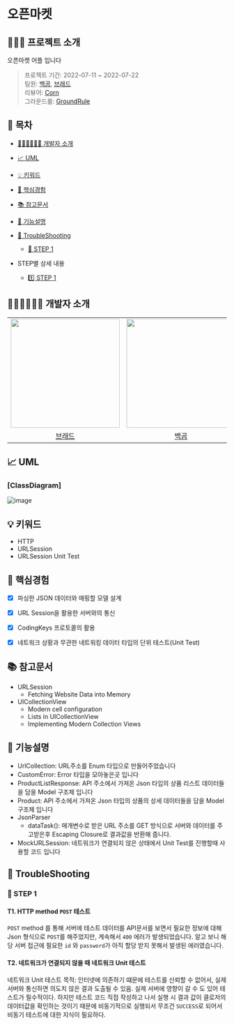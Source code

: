 # 오픈마켓 

## 🙋🏻‍♂️ 프로젝트 소개
오픈마켓 어플 입니다 

> 프로젝트 기간: 2022-07-11 ~ 2022-07-22</br>
> 팀원: [백곰](https://github.com/Baek-Gom-95), [브래드](https://github.com/bradheo65) </br>
리뷰어: [Corn](https://github.com/protocorn93)</br>
그라운드롤: [GroundRule](https://github.com/Jeon-Minsu/ios-open-market/tree/step01/Docs/GroundRule.md)

## 📑 목차

- [🧑🏻‍💻🧑🏻‍💻 개발자 소개](#-개발자-소개)
- [📈 UML](#-UML)
- [💡 키워드](#-키워드)
- [🤔 핵심경험](#-핵심경험)
- [📚 참고문서](#-참고문서)
- [📝 기능설명](#-기능설명)
- [🚀 TroubleShooting](#-TroubleShooting)
    - [🚀 STEP 1](#-STEP-1)

- STEP별 상세 내용
    - [1️⃣ STEP 1](https://github.com/bradheo65/ios-open-market/blob/Step1/Docs/Step01.md)

## 🧑🏻‍💻🧑🏻‍💻 개발자 소개

|||
|:---:|:---:|
|<image src = "https://user-images.githubusercontent.com/45350356/174251611-46adf61c-93fa-42a0-815b-2c998af1c258.png" width="250" height="250">| <image src = "https://i.imgur.com/c17eEk8.jpg" width="250" height="250">
|[브래드](https://github.com/bradheo65)|[백곰](https://github.com/Baek-Gom-95)|

## 📈 UML

### [ClassDiagram]

![image](https://user-images.githubusercontent.com/45350356/179156798-ab0a0963-8193-4974-8d51-7ea9712c2342.png)

## 💡 키워드
- HTTP
- URLSession
- URLSession Unit Test

## 🤔 핵심경험
- [x] 파싱한 JSON 데이터와 매핑할 모델 설계
- [x] URL Session을 활용한 서버와의 통신
- [x] CodingKeys 프로토콜의 활용
- [x] 네트워크 상황과 무관한 네트워킹 데이터 타입의 단위 테스트(Unit Test)


## 📚 참고문서
- URLSession
    - Fetching Website Data into Memory
- UICollectionView
    - Modern cell configuration
    - Lists in UICollectionView
    - Implementing Modern Collection Views


## 📝 기능설명
- UrlCollection: URL주소를 Enum 타입으로 만들어주었습니다
- CustomError: Error 타입을 모아놓은곳 입니다
- ProductListResponse: API 주소에서 가져온 Json 타입의 상품 리스트 데이터들을 담을 Model 구조체 입니다
- Product: API 주소에서 가져온 Json 타입의 상품의 상세 데이터들을 담을 Model 구조체 입니다
- JsonParser 
    - dataTask(): 매개변수로 받은 URL 주소를 GET 방식으로 서버와 데이터를 주고받은후 Escaping Closure로 결과값을 반환해 줍니다.
- MockURLSession: 네트워크가 연결되지 않은 상태에서 Unit Test를 진행할때 사용할 코드 입니다

    
## 🚀 TroubleShooting
    
### 🚀 STEP 1

#### T1. HTTP method `POST` 테스트
`POST` method 를 통해 서버에 테스트 데이터를 API문서를 보면서 필요한 정보에 대해 Json 형식으로 `POST`를 해주었지만, 계속해서 `400` 에러가 발생되었습니다. 알고 보니 해당 서버 접근에 필요한 `id` 와 `password`가 아직 할당 받지 못해서 발생된 에러였습니다.    

#### T2. 네트워크가 연결되지 않을 때 네트워크 Unit 테스트
네트워크 Unit 테스트 목적: 인터넷에 의존하기 떄문에 테스트를 신뢰할 수 없어서, 실제 서버와 통신하면 의도치 않은 결과 도출될 수 있음. 실제 서버에 영향이 갈 수 도 있어 테스트가 필수적이다. 하지만 테스트 코드 직접 작성하고 나서 실행 시 결과 값이 클로저의 데이터값을 확인하는 것이기 때문에 비동기적으로 실행되서 무조건 `SUCCESS`로 되어서 비동기 테스트에 대한 지식이 필요하다.
